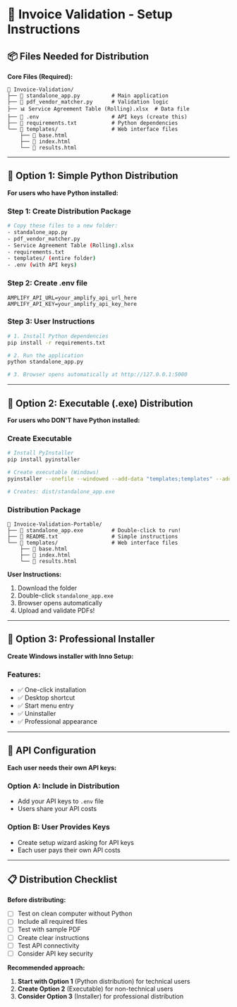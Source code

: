 # 🚀 Invoice Validation - Setup Instructions

## 📦 Files Needed for Distribution

**Core Files (Required):**
```
📁 Invoice-Validation/
├── 📄 standalone_app.py          # Main application
├── 📄 pdf_vendor_matcher.py      # Validation logic
├── 📊 Service Agreement Table (Rolling).xlsx  # Data file
├── 🔐 .env                       # API keys (create this)
├── 📄 requirements.txt           # Python dependencies
└── 📁 templates/                 # Web interface files
    ├── 📄 base.html
    ├── 📄 index.html
    └── 📄 results.html
```

---

## 🎯 Option 1: Simple Python Distribution

**For users who have Python installed:**

### Step 1: Create Distribution Package
```bash
# Copy these files to a new folder:
- standalone_app.py
- pdf_vendor_matcher.py
- Service Agreement Table (Rolling).xlsx
- requirements.txt
- templates/ (entire folder)
- .env (with API keys)
```

### Step 2: Create .env file
```env
AMPLIFY_API_URL=your_amplify_api_url_here
AMPLIFY_API_KEY=your_amplify_api_key_here
```

### Step 3: User Instructions
```bash
# 1. Install Python dependencies
pip install -r requirements.txt

# 2. Run the application
python standalone_app.py

# 3. Browser opens automatically at http://127.0.0.1:5000
```

---

## 🎯 Option 2: Executable (.exe) Distribution

**For users who DON'T have Python installed:**

### Create Executable
```bash
# Install PyInstaller
pip install pyinstaller

# Create executable (Windows)
pyinstaller --onefile --windowed --add-data "templates;templates" --add-data "Service Agreement Table (Rolling).xlsx;." --add-data ".env;." standalone_app.py

# Creates: dist/standalone_app.exe
```

### Distribution Package
```
📁 Invoice-Validation-Portable/
├── 📄 standalone_app.exe         # Double-click to run!
├── 📄 README.txt                 # Simple instructions
└── 📁 templates/                 # Web interface files
    ├── 📄 base.html
    ├── 📄 index.html
    └── 📄 results.html
```

**User Instructions:**
1. Download the folder
2. Double-click `standalone_app.exe`
3. Browser opens automatically
4. Upload and validate PDFs!

---

## 🎯 Option 3: Professional Installer

**Create Windows installer with Inno Setup:**

### Features:
- ✅ One-click installation
- ✅ Desktop shortcut
- ✅ Start menu entry  
- ✅ Uninstaller
- ✅ Professional appearance

---

## 🔧 API Configuration

**Each user needs their own API keys:**

### Option A: Include in Distribution
- Add your API keys to `.env` file
- Users share your API costs

### Option B: User Provides Keys
- Create setup wizard asking for API keys
- Each user pays their own API costs

---

## 📋 Distribution Checklist

**Before distributing:**
- [ ] Test on clean computer without Python
- [ ] Include all required files
- [ ] Test with sample PDF
- [ ] Create clear instructions
- [ ] Test API connectivity
- [ ] Consider API key security

**Recommended approach:**
1. **Start with Option 1** (Python distribution) for technical users
2. **Create Option 2** (Executable) for non-technical users
3. **Consider Option 3** (Installer) for professional distribution